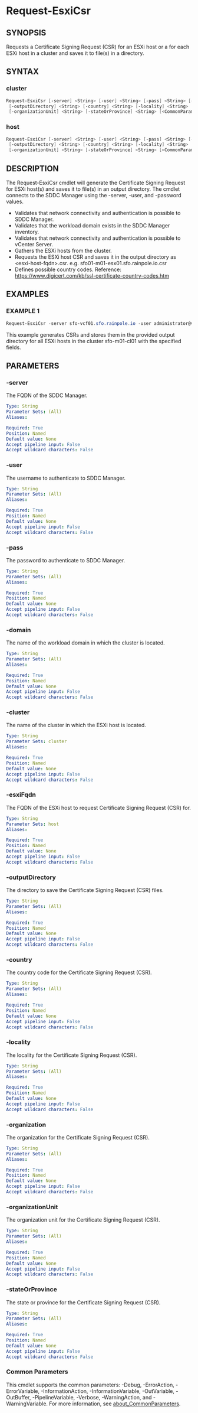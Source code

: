 # Request-EsxiCsr

## SYNOPSIS

Requests a Certificate Signing Request (CSR) for an ESXi host or a for each ESXi host in a cluster and saves it to file(s) in a directory.

## SYNTAX

### cluster

```powershell
Request-EsxiCsr [-server] <String> [-user] <String> [-pass] <String> [-domain] <String> [-cluster] <String>
 [-outputDirectory] <String> [-country] <String> [-locality] <String> [-organization] <String>
 [-organizationUnit] <String> [-stateOrProvince] <String> [<CommonParameters>]
```

### host

```powershell
Request-EsxiCsr [-server] <String> [-user] <String> [-pass] <String> [-domain] <String> [-cluster] [-esxiFqdn] <String>
 [-outputDirectory] <String> [-country] <String> [-locality] <String> [-organization] <String>
 [-organizationUnit] <String> [-stateOrProvince] <String> [<CommonParameters>]
```

## DESCRIPTION

The Request-EsxiCsr cmdlet will generate the Certificate Signing Request for ESXi host(s) and saves it to file(s) in an output directory.
The cmdlet connects to the SDDC Manager using the -server, -user, and -password values.

- Validates that network connectivity and authentication is possible to SDDC Manager.
- Validates that the workload domain exists in the SDDC Manager inventory.
- Validates that network connectivity and authentication is possible to vCenter Server.
- Gathers the ESXi hosts from the cluster.
- Requests the ESXi host CSR and saves it in the output directory as \<esxi-host-fqdn\>.csr.
e.g.
sfo01-m01-esx01.sfo.rainpole.io.csr
- Defines possible country codes.
Reference: <https://www.digicert.com/kb/ssl-certificate-country-codes.htm>

## EXAMPLES

### EXAMPLE 1

```powershell
Request-EsxiCsr -server sfo-vcf01.sfo.rainpole.io -user administrator@vsphere.local -pass VMw@re1! -domain sfo-m01 -cluster sfo-m01-cl01 -country US -locality "Palo Alto" -organization "VMware, Inc." -organizationUnit "Engineering" -stateOrProvince "California" -outputDirectory F:\csr
```

This example generates CSRs and stores them in the provided output directory for all ESXi hosts in the cluster sfo-m01-cl01 with the specified fields.

## PARAMETERS

### -server

The FQDN of the SDDC Manager.

```yaml
Type: String
Parameter Sets: (All)
Aliases:

Required: True
Position: Named
Default value: None
Accept pipeline input: False
Accept wildcard characters: False
```

### -user

The username to authenticate to SDDC Manager.

```yaml
Type: String
Parameter Sets: (All)
Aliases:

Required: True
Position: Named
Default value: None
Accept pipeline input: False
Accept wildcard characters: False
```

### -pass

The password to authenticate to SDDC Manager.

```yaml
Type: String
Parameter Sets: (All)
Aliases:

Required: True
Position: Named
Default value: None
Accept pipeline input: False
Accept wildcard characters: False
```

### -domain

The name of the workload domain in which the cluster is located.

```yaml
Type: String
Parameter Sets: (All)
Aliases:

Required: True
Position: Named
Default value: None
Accept pipeline input: False
Accept wildcard characters: False
```

### -cluster

The name of the cluster in which the ESXi host is located.

```yaml
Type: String
Parameter Sets: cluster
Aliases:

Required: True
Position: Named
Default value: None
Accept pipeline input: False
Accept wildcard characters: False
```

### -esxiFqdn

The FQDN of the ESXi host to request Certificate Signing Request (CSR) for.

```yaml
Type: String
Parameter Sets: host
Aliases:

Required: True
Position: Named
Default value: None
Accept pipeline input: False
Accept wildcard characters: False
```

### -outputDirectory

The directory to save the Certificate Signing Request (CSR) files.

```yaml
Type: String
Parameter Sets: (All)
Aliases:

Required: True
Position: Named
Default value: None
Accept pipeline input: False
Accept wildcard characters: False
```

### -country

The country code for the Certificate Signing Request (CSR).

```yaml
Type: String
Parameter Sets: (All)
Aliases:

Required: True
Position: Named
Default value: None
Accept pipeline input: False
Accept wildcard characters: False
```

### -locality

The locality for the Certificate Signing Request (CSR).

```yaml
Type: String
Parameter Sets: (All)
Aliases:

Required: True
Position: Named
Default value: None
Accept pipeline input: False
Accept wildcard characters: False
```

### -organization

The organization for the Certificate Signing Request (CSR).

```yaml
Type: String
Parameter Sets: (All)
Aliases:

Required: True
Position: Named
Default value: None
Accept pipeline input: False
Accept wildcard characters: False
```

### -organizationUnit

The organization unit for the Certificate Signing Request (CSR).

```yaml
Type: String
Parameter Sets: (All)
Aliases:

Required: True
Position: Named
Default value: None
Accept pipeline input: False
Accept wildcard characters: False
```

### -stateOrProvince

The state or province for the Certificate Signing Request (CSR).

```yaml
Type: String
Parameter Sets: (All)
Aliases:

Required: True
Position: Named
Default value: None
Accept pipeline input: False
Accept wildcard characters: False
```

### Common Parameters

This cmdlet supports the common parameters: -Debug, -ErrorAction, -ErrorVariable, -InformationAction, -InformationVariable, -OutVariable, -OutBuffer, -PipelineVariable, -Verbose, -WarningAction, and -WarningVariable. For more information, see [about_CommonParameters](http://go.microsoft.com/fwlink/?LinkID=113216).
